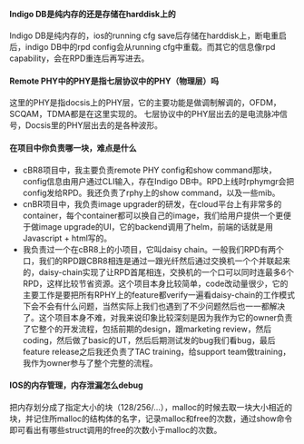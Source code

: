 #### Indigo DB是纯内存的还是存储在harddisk上的
Indigo DB是纯内存的，ios的running cfg save后存储在harddisk上，断电重启后，indigo DB中的rpd config会从running cfg中重载。而其它的信息像rpd capability，会在RPD重连后再写进去。

#### Remote PHY中的PHY是指七层协议中的PHY（物理层）吗
这里的PHY是指docsis上的PHY层，它的主要功能是做调制解调的，OFDM，SCQAM，TDMA都是在这里实现的。
七层协议中的PHY层出去的是电流脉冲信号，Docsis里的PHY层出去的是各种波形。

#### 在项目中你负责哪一块，难点是什么
- cBR8项目中，我主要负责remote PHY config和show command那块，config信息由用户通过CLI输入，存在Indigo DB中。RPD上线时rphymgr会把config发给RPD。我还负责了rphy上的show command，以及一些mib。
- cnBR项目中，我负责image upgrader的研发，在cloud平台上有非常多的container，每个container都可以换自己的image，我们给用户提供一个更便于做image upgrade的UI，它的backend调用了helm，前端的话就是用Javascript + html写的。
- 我负责过一个在cBR8上的小项目，它叫daisy chain。一般我们RPD有两个口，我们的RPD跟CBR8相连是通过一跟光纤然后通过交换机一个个并联起来的，daisy-chain实现了让RPD首尾相连，交换机的一个口可以同时连最多6个RPD，这样比较节省资源。这个项目本身比较简单，code改动量很少，它的主要工作是要把所有RPHY上的feature都verify一遍看daisy-chain的工作模式下会不会有什么问题，当然实际上我们也遇到了不少问题然后也一一都解决了。这个项目本身不难，对我来说印象比较深刻是因为我作为它的owner负责了它整个的开发流程，包括前期的design，跟marketing review，然后coding，然后做了basic的UT，然后后期测试发的bug我们看bug，最后feature release之后我还负责了TAC training，给support team做training，我作为owner参与了整个完整的流程。

#### IOS的内存管理，内存泄漏怎么debug
把内存划分成了指定大小的块（128/256/...），malloc的时候去取一块大小相近的块，并记住所malloc的结构体的名字，记录malloc和free的次数，通过show命令即可看出有哪些struct调用的free的次数小于malloc的次数。
